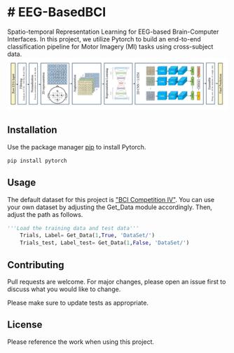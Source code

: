 # # EEG-BasedBCI
Spatio-temporal Representation Learning for EEG-based Brain-Computer Interfaces. In this project, we utilize Pytorch to build an end-to-end classification pipeline for Motor Imagery (MI) tasks using cross-subject data. 
![Pipeline](/images/Pipeline.jpg)

## Installation

Use the package manager [pip](https://pip.pypa.io/en/stable/) to install Pytorch. 

```bash
pip install pytorch
```

## Usage
The default dataset for this project is ["BCI Competition IV"](http://www.bbci.de/competition/iv/). You can use your own dataset by adjusting the Get_Data module accordingly. Then, adjust the path as follows.
```python
'''Load the training data and test data'''
    Trials, Label= Get_Data(1,True, 'DataSet/')
    Trials_test, Label_test= Get_Data(1,False, 'DataSet/')  
```

## Contributing
Pull requests are welcome. For major changes, please open an issue first to discuss what you would like to change.

Please make sure to update tests as appropriate.

## License
Please reference the work when using this project.
